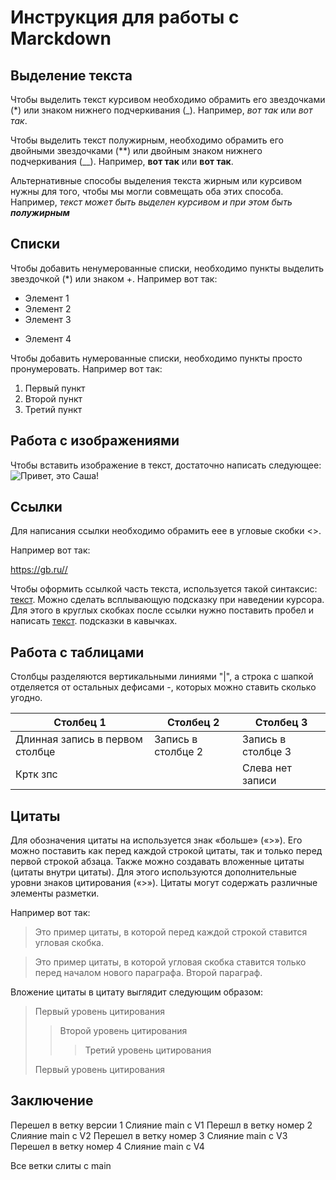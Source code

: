 # Инструкция для работы с Marckdown

## Выделение текста

Чтобы выделить текст курсивом необходимо обрамить его звездочками (*) или знаком нижнего подчеркивания (_). Например, *вот так* или _вот так_.

Чтобы выделить текст полужирным, необходимо обрамить его двойными звездочками (**) или двойным знаком нижнего подчеркивания (__). Например, **вот так** или __вот так__.

Альтернативные способы выделения текста жирным или курсивом нужны для того, чтобы мы могли совмещать оба этих способа. Например, _текст может быть выделен курсивом и при этом быть **полужирным**_

## Списки

Чтобы добавить ненумерованные списки, необходимо пункты выделить звездочкой (*) или знаком +. Например вот так:
* Элемент 1
* Элемент 2
* Элемент 3
+ Элемент 4

Чтобы добавить нумерованные списки, необходимо пункты просто пронумеровать. Например вот так:
1. Первый пункт
2. Второй пункт
3. Третий пункт


## Работа с изображениями

Чтобы вставить изображение в текст, достаточно написать следующее: ![Привет, это Саша!](sasha.jpg)

## Ссылки

Для написания ссылки необходимо обрамить еее в угловые скобки <>.

Например вот так:

<https://gb.ru//>

Чтобы оформить ссылкой часть текста, используется такой синтаксис: [текст](https://gb.ru). Можно сделать всплывающую подсказку при наведении курсора. Для этого в круглых скобках после ссылки нужно поставить пробел и написать [текст](https://gb.ru "Всплывающая подсказка"). подсказки в кавычках.
## Работа с таблицами

Столбцы разделяются вертикальными линиями "|", а строка с шапкой отделяется от остальных дефисами -, которых можно ставить сколько угодно.

|Столбец 1|Столбец 2|Столбец 3|
|-|--------|---|
|Длинная запись в первом столбце|Запись в столбце 2|Запись в столбце 3|
|Кртк зпс| |Слева нет записи|

## Цитаты

Для обозначения цитаты на используется знак «больше» («>»). Его можно поставить как перед каждой строкой цитаты, так и только перед первой строкой абзаца. Также можно создавать вложенные цитаты (цитаты внутри цитаты). Для этого используются дополнительные уровни знаков цитирования («>»). Цитаты могут содержать различные элементы разметки. 

Например вот так:

>Это пример цитаты,
>в которой перед каждой строкой
>ставится угловая скобка.

>Это пример цитаты,
в которой угловая скобка
ставится только перед началом нового параграфа.
>Второй параграф.

Вложение цитаты в цитату выглядит следующим образом:

> Первый уровень цитирования
>> Второй уровень цитирования
>>> Третий уровень цитирования
>
>Первый уровень цитирования

## Заключение

Перешел в ветку версии 1
Слияние main c V1
Перешл в ветку номер 2
Слияние main c V2
Перешел в ветку номер 3
Слияние main c V3
Перешел в ветку номер 4
Слияние main c V4

Все ветки слиты с main
